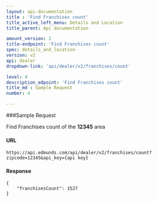 ```yaml
---
layout: api-documentation
title : 'Find Franchises count'
title_active_left_menu: Details and Location
title_parent: Api documentation

amount_version: 2
title-endpoint: 'Find Franchises count'
spec: details_and_location
version: v2
api: dealer
dropdown-link: 'api/dealer/v2/franchises/count'

level: 4
description_edpoint: 'Find Franchises count'
title_md : Sample Request
number: 4

---
```


###Sample Request

Find Franchises count of the **12345** area

#### URL

    https://api.edmunds.com/api/dealer/v2/franchises/count?zipcode=12345&api_key={api key}

#### Response

    {
        "franchisesCount": 1527
    }
    
